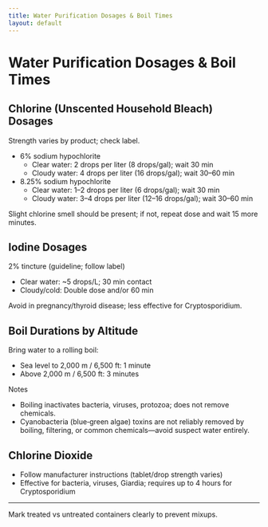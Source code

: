 ```yaml
---
title: Water Purification Dosages & Boil Times
layout: default
---
```


# Water Purification Dosages & Boil Times

## Chlorine (Unscented Household Bleach) Dosages
Strength varies by product; check label.

- 6% sodium hypochlorite
  - Clear water: 2 drops per liter (8 drops/gal); wait 30 min
  - Cloudy water: 4 drops per liter (16 drops/gal); wait 30–60 min
- 8.25% sodium hypochlorite
  - Clear water: 1–2 drops per liter (6 drops/gal); wait 30 min
  - Cloudy water: 3–4 drops per liter (12–16 drops/gal); wait 30–60 min

Slight chlorine smell should be present; if not, repeat dose and wait 15 more minutes.

## Iodine Dosages
2% tincture (guideline; follow label)
- Clear water: ~5 drops/L; 30 min contact
- Cloudy/cold: Double dose and/or 60 min

Avoid in pregnancy/thyroid disease; less effective for Cryptosporidium.

## Boil Durations by Altitude
Bring water to a rolling boil:
- Sea level to 2,000 m / 6,500 ft: 1 minute
- Above 2,000 m / 6,500 ft: 3 minutes

Notes
- Boiling inactivates bacteria, viruses, protozoa; does not remove chemicals.
- Cyanobacteria (blue‑green algae) toxins are not reliably removed by boiling, filtering, or common chemicals—avoid suspect water entirely.

## Chlorine Dioxide
- Follow manufacturer instructions (tablet/drop strength varies)
- Effective for bacteria, viruses, Giardia; requires up to 4 hours for Cryptosporidium

---

Mark treated vs untreated containers clearly to prevent mixups.
